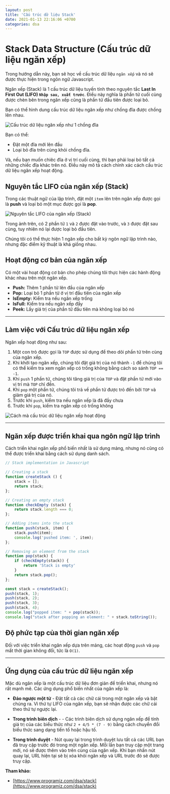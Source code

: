 ```yaml
---
layout: post
title: 'Cấu trúc dữ liệu Stack'
date: 2021-01-13 22:16:06 +0700
categories: dsa
---
```


# Stack Data Structure (Cấu trúc dữ liệu ngăn xếp)
Trong hướng dẫn này, bạn sẽ học về cấu trúc dữ liệu `ngăn xếp` và nó sẽ được thực hiện trong ngôn ngữ Javascript.

Ngăn xếp (Stack) là 1 cấu trúc dữ liệu tuyến tính theo nguyên tắc **Last In First Out (LIFO) `Nhập sau, xuất trước`**. Điều này nghĩa là phần tử cuối cùng được chèn bên trong ngăn xếp cũng là phần tử đầu tiên được loại bỏ.

Bạn có thể hình dung cấu trúc dữ liệu ngăn xếp như chồng đĩa được chồng lên nhau.

![Cấu trúc dữ liệu ngăn xếp như 1 chồng đĩa](https://cdn.programiz.com/sites/tutorial2program/files/stack-of-plates_0.png?raw=true)

Bạn có thể:
- Đặt một đĩa mới lên đầu
- Loại bỏ đĩa trên cùng khỏi chồng đĩa.

Và, nếu bạn muốn chiêc đĩa ở vị trí cuối cùng, thì bạn phải loại bỏ tất cả những chiếc đĩa khác trên nó. Điều này mô tả cách chính xác cách cấu trúc dữ liệu ngăn xếp hoạt động.

## Nguyên tắc LIFO của ngăn xếp (Stack)
Trong các thuật ngữ của lập trình, đặt một `item` lên trên ngăn xếp được gọi là **push** và loại bỏ một mục được gọi là **pop**.

![Nguyên tắc LIFO của ngăn xếp (Stack)](https://cdn.programiz.com/sites/tutorial2program/files/stack.png?raw=true)

Trong ảnh trên, có 2 phần tử `1` và `2` được đặt vào trước, và `3` được đặt sau cùng, tuy nhiên nó lại được loại bỏ đầu tiên.

Chúng tôi có thể thực hiện 1 ngăn xếp cho bất kỳ ngôn ngữ lập trình nào, nhưng đặc điểm kỹ thuật là khá giống nhau.

## Hoạt động cơ bản của ngăn xếp
Có một vài hoạt động cơ bản cho phép chúng tôi thực hiện các hành động khác nhau trên một ngăn xếp.
- **Push:** Thêm 1 phần tử lên đầu của ngăn xếp
- **Pop:** Loại bỏ 1 phần tử ở vị trí đầu tiên của ngăn xếp
- **IsEmpty:** Kiểm tra nếu ngăn xếp trống
- **IsFull:** Kiểm tra nếu ngăn xếp đầy
- **Peek:** Lấy giá trị của phần tử đầu tiên mà không loại bỏ nó

---

## Làm việc với Cấu trúc dữ liệu ngăn xếp
Ngăn xếp hoạt động như sau:
1. Một con trỏ được gọi là `TOP` được sử dụng để theo dõi phần tử trên cùng của ngăn xếp.
2. Khi khởi tạo ngăn xếp, chúng tôi đặt giá trị của nó thành `-1` để chúng tôi có thể kiểm tra xem ngăn xếp có trống không bằng cách so sánh `TOP == -1`.
3. Khi `push` 1 phần tử, chúng tôi tăng giá trị của `TOP` và đặt phần tử mới vào vị trí mà `TOP` chỉ đến.
4. Khi `pop` một phần tử, chúng tôi trả về phần tử được trỏ đến bởi `TOP` và giảm giá trị của nó.
5. Trước khi `push`, kiểm tra nếu ngăn xếp là đã đầy chưa
6. Trước khi `pop`, kiểm tra ngăn xếp có trống không

![Cách mà cấu trúc dữ liệu ngăn xếp hoạt động](https://cdn.programiz.com/sites/tutorial2program/files/stack-operations.png?raw=true)

---

## Ngăn xếp được triển khai qua ngôn ngữ lập trình
Cách triển khai ngăn xếp phổ biến nhất là sử dụng mảng, nhưng nó cũng có thể được triển khai bằng cách sử dụng danh sách.

```js
// Stack implementation in Javascript

// Creating a stack
function createStack () {
    stack = [];
    return stack;
};

// Creating an empty stack
function checkEmpty (stack) {
    return stack.length === 0;
};

// Adding items into the stack
function push(stack, item) {
    stack.push(item);
    console.log('pushed item: ', item);
};

// Removing an element from the stack
function pop(stack) {
    if (checkEmpty(stack)) {
        return 'Stack is empty'
    }
    return stack.pop();
};

const stack = createStack();
push(stack, 1);
push(stack, 2);
push(stack, 3);
push(stack, 4);
console.log("popped item: " + pop(stack));
console.log("stack after popping an element: " + stack.toString());
```

## Độ phức tạp của thời gian ngăn xếp
Đối với việc triển khai ngăn xếp dựa trên mảng, các hoạt động `push` và `pop` mất thời gian không đổi, tức là `O(1)`.

---

## Ứng dụng của cấu trúc dữ liệu ngăn xếp
Mặc dù ngăn xếp là một cấu trúc dữ liệu đơn giản để triển khai, nhưng nó rất mạnh mẽ. Các ứng dụng phổ biến nhất của ngăn xếp là:
- **Đảo ngược một từ** - Đặt tất cả các chữ cái trong một ngăn xếp và bật chúng ra. Vì thứ tự LIFO của ngăn xếp, bạn sẽ nhận được các chữ cái theo thứ tự ngược lại.
- **Trong trình biên dịch** - - Các trình biên dịch sử dụng ngăn xếp để tính giá trị của các biểu thức như `2 + 4/5 * (7 - 9)` bằng cách chuyển đổi biểu thức sang dạng tiền tố hoặc hậu tố.

- **Trong trình duyệt** - Nút quay lại trong trình duyệt lưu tất cả các URL bạn đã truy cập trước đó trong một ngăn xếp. Mỗi lần bạn truy cập một trang mới, nó sẽ được thêm vào trên cùng của ngăn xếp. Khi bạn nhấn nút quay lại, URL hiện tại sẽ bị xóa khỏi ngăn xếp và URL trước đó sẽ được truy cập.

**Tham khảo:** 
- [https://www.programiz.com/dsa/stack](https://www.programiz.com/dsa/stack)